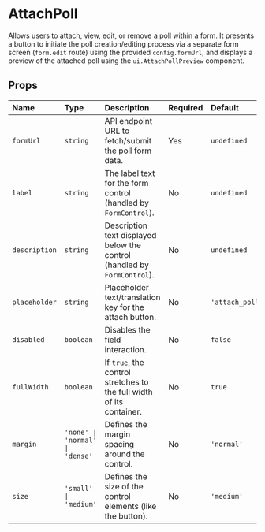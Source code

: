 # AttachPoll

Allows users to attach, view, edit, or remove a poll within a form. It presents a button to initiate the poll creation/editing process via a separate form screen (`form.edit` route) using the provided `config.formUrl`, and displays a preview of the attached poll using the `ui.AttachPollPreview` component.

## Props

| Name          | Type                               | Description                                                                 | Required | Default       |
| :------------ | :--------------------------------- | :-------------------------------------------------------------------------- | :------- | :------------ |
| `formUrl`     | `string`                           | API endpoint URL to fetch/submit the poll form data.                        | Yes      | `undefined`   |
| `label`       | `string`                           | The label text for the form control (handled by `FormControl`).             | No       | `undefined`   |
| `description` | `string`                           | Description text displayed below the control (handled by `FormControl`).    | No       | `undefined`   |
| `placeholder` | `string`                           | Placeholder text/translation key for the attach button.                     | No       | `'attach_poll'` |
| `disabled`    | `boolean`                          | Disables the field interaction.                                             | No       | `false`       |
| `fullWidth`   | `boolean`                          | If `true`, the control stretches to the full width of its container.        | No       | `true`        |
| `margin`      | `'none' \| 'normal' \| 'dense'`    | Defines the margin spacing around the control.                              | No       | `'normal'`    |
| `size`        | `'small' \| 'medium'`              | Defines the size of the control elements (like the button).                 | No       | `'medium'`    |